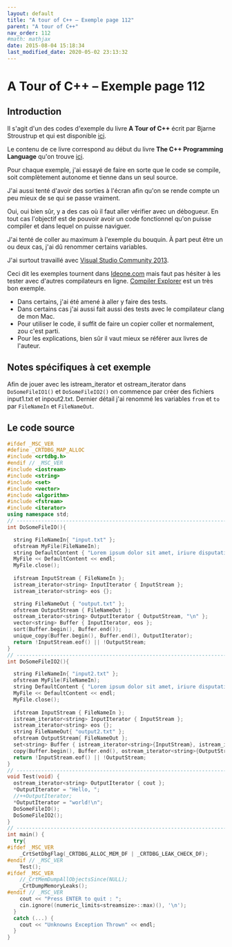 ```yaml
---
layout: default
title: "A tour of C++ – Exemple page 112"
parent: "A tour of C++"
nav_order: 112
#math: mathjax
date: 2015-08-04 15:18:34
last_modified_date: 2020-05-02 23:13:32
---
```


# A Tour of C++ – Exemple page 112

## Introduction
Il s'agit d'un des codes d'exemple du livre **A Tour of C++** écrit par Bjarne Stroustrup et qui est disponible [ici](http://www.amazon.fr/Tour-C-Bjarne-Stroustrup/dp/0321958314/ref%3Dsr_1_1?ie=UTF8&qid=1416699327&sr=8-1&keywords=a+tour+of+c%2B%2B). 

Le contenu de ce livre correspond au début du livre **The C++ Programming Language** qu'on trouve [ici](http://www.amazon.fr/The-Programming-Language-Bjarne-Stroustrup/dp/0321563840/ref%3Dpd_sim_eb_3?ie=UTF8&refRID=0CR047TTJV1HA6CVA9XA).

Pour chaque exemple, j'ai essayé de faire en sorte que le code se compile, soit complètement autonome et tienne dans un seul source.

J'ai aussi tenté d'avoir des sorties à l'écran afin qu'on se rende compte un peu mieux de se qui se passe vraiment.

Oui, oui bien sûr, y a des cas où il faut aller vérifier avec un débogueur.
En tout cas l'objectif est de pouvoir avoir un code fonctionnel qu'on puisse compiler et dans lequel on puisse naviguer.

J'ai tenté de coller au maximum à l'exemple du bouquin. À part peut être un ou deux cas, j'ai dû renommer certains variables.

J'ai surtout travaillé avec [Visual Studio Community 2013](http://www.visualstudio.com/products/visual-studio-community-vs).

Ceci dit les exemples tournent dans [Ideone.com](http://ideone.com/) mais faut pas hésiter à les tester avec d'autres compilateurs en ligne. [Compiler Explorer](https://godbolt.org/) est un très bon exemple.

* Dans certains, j'ai été amené à aller y faire des tests.  
* Dans certains cas j'ai aussi fait aussi des tests avec le compilateur clang de mon Mac.  
* Pour utiliser le code, il suffit de faire un copier coller et normalement, zou c'est parti.  
* Pour les explications, bien sûr il vaut mieux se référer aux livres de l'auteur.  


## Notes spécifiques à cet exemple


Afin de jouer avec les istream_iterator et ostream_iterator dans `DoSomeFileIO1()` et `DoSomeFileIO2()` on commence par créer des fichiers input1.txt et inpout2.txt. Dernier détail j'ai renommé les variables `from` et `to` par `FileNameIn` et `FileNameOut`.


## Le code source

```cpp
#ifdef _MSC_VER
#define _CRTDBG_MAP_ALLOC
#include <crtdbg.h>
#endif // _MSC_VER
#include <iostream>
#include <string>
#include <set>
#include <vector>
#include <algorithm>
#include <fstream>
#include <iterator>
using namespace std;
// ----------------------------------------------------------------------------
int DoSomeFileIO(){

  string FileNameIn{ "input.txt" };                                             // fill input.txt file with some words
  ofstream MyFile(FileNameIn);
  string DefaultContent { "Lorem ipsum dolor sit amet, iriure disputationi ut vel, ullum velit congue cu his.\nCu nam utinam appellantur, tibique incorrupte constituam qui cu." };
  MyFile << DefaultContent << endl;
  MyFile.close();
                                                                                // see bottom of p112
  ifstream InputStream { FileNameIn };                                          // input stream for file "FileNameIn"
  istream_iterator<string> InputIterator { InputStream };                       // input iterator for stream
  istream_iterator<string> eos {};                                              // input sentinel

  string FileNameOut { "output.txt" };
  ofstream OutputStream { FileNameOut };                                        // output stream for file "output.txt"
  ostream_iterator<string> OutputIterator { OutputStream, "\n" };               // output iterator for stream. '\n' will delimit outpu values
  vector<string> Buffer { InputIterator, eos };                                 // Construct Buffer using 2 iterators
  sort(Buffer.begin(), Buffer.end());                                           // sort the Buffer
  unique_copy(Buffer.begin(), Buffer.end(), OutputIterator);                    // copy Buffer in FileNameOut discarding replicated values
  return !InputStream.eof() || !OutputStream;                                   // return error state (§1.3, §8.4)
}
// ----------------------------------------------------------------------------
int DoSomeFileIO2(){                                                            // see p113

  string FileNameIn{ "input2.txt" };                                            // fill input.txt file with some words
  ofstream MyFile(FileNameIn);
  string DefaultContent { "Lorem ipsum dolor sit amet, iriure disputationi ut vel, ullum velit congue cu his.\nCu nam utinam appellantur, tibique incorrupte constituam qui cu." };
  MyFile << DefaultContent << endl;
  MyFile.close();
                                                                                // TODO : Add more comment and/or rename variables
  ifstream InputStream { FileNameIn };                                          // input stream for file "FileNameIn"
  istream_iterator<string> InputIterator { InputStream };                       // input iterator for stream
  istream_iterator<string> eos {};                                              // input sentinel
  string FileNameOut{ "output2.txt" };
  ofstream OutputStream{ FileNameOut };                                         // output stream for file "output2.txt"
  set<string> Buffer { istream_iterator<string>{InputStream}, istream_iterator<string>{} }; // read input
  copy(Buffer.begin(), Buffer.end(), ostream_iterator<string>{OutputStream, "\n"});         // copy FileNameOut output
  return !InputStream.eof() || !OutputStream;                                   // return error state (§1.3, §8.4)
}
// ----------------------------------------------------------------------------
void Test(void) {
  ostream_iterator<string> OutputIterator { cout };                             // write strings to cout
  *OutputIterator = "Hello, ";                                                  // meaning cout<<"Hello, "
  //++OutputIterator;                                                           // TODO : need to understand. Seems useless
  *OutputIterator = "world!\n";                                                 // meaning cout<<"world!\n"
  DoSomeFileIO();
  DoSomeFileIO2();
}
// ----------------------------------------------------------------------------
int main() {
  try{
#ifdef _MSC_VER
    _CrtSetDbgFlag(_CRTDBG_ALLOC_MEM_DF | _CRTDBG_LEAK_CHECK_DF);
#endif // _MSC_VER
    Test();
#ifdef _MSC_VER
    //_CrtMemDumpAllObjectsSince(NULL);                                         // Begins the dump FileNameIn the start of program execution
    _CrtDumpMemoryLeaks();
#endif // _MSC_VER
    cout << "Press ENTER to quit : ";
    cin.ignore((numeric_limits<streamsize>::max)(), '\n');
  }
  catch (...) {
    cout << "Unknowns Exception Thrown" << endl;
  }
}
```

